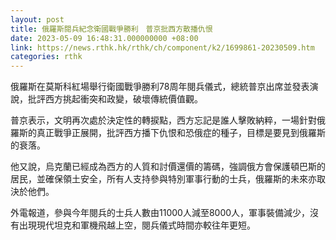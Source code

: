 ```yaml
---
layout: post
title: 俄羅斯閱兵紀念衛國戰爭勝利　普京批西方散播仇恨
date: 2023-05-09 16:48:31.000000000 +08:00
link: https://news.rthk.hk/rthk/ch/component/k2/1699861-20230509.htm
categories: rthk
---
```


俄羅斯在莫斯科紅場舉行衛國戰爭勝利78周年閱兵儀式，總統普京出席並發表演說，批評西方挑起衝突和政變，破壞傳統價值觀。

普京表示，文明再次處於決定性的轉捩點，西方忘記是誰人擊敗納粹，一場針對俄羅斯的真正戰爭正展開，批評西方播下仇恨和恐俄症的種子，目標是要見到俄羅斯的衰落。

他又說，烏克蘭已經成為西方的人質和討價還價的籌碼，強調俄方會保護頓巴斯的居民，並確保領土安全，所有人支持參與特別軍事行動的士兵，俄羅斯的未來亦取決於他們。

外電報道，參與今年閱兵的士兵人數由11000人減至8000人，軍事裝備減少，沒有出現現代坦克和軍機飛越上空，閱兵儀式時間亦較往年更短。
